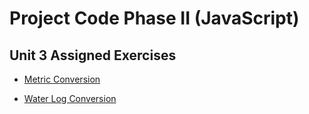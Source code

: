 # Project Code Phase II (JavaScript)

## Unit 3 Assigned Exercises

- [Metric Conversion](exercises/1)

- [Water Log Conversion](exercises/2)
